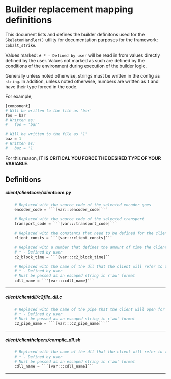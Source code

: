 # Builder replacement mapping definitions

This document lists and defines the builder definitons used for the `SkeletonHandler()` utility for documentation purposes for the framework: `cobalt_strike`.

Values marked: `# * - Defined by user` will be read in from values directly defined by the user. Values not marked as such are defined by the conditions of the environment during execution of the builder logic.

Generally unless noted otherwise, strings must be written in the config as `string`. In addition, unless noted otherwise, numbers are written as `1` and have their type forced in the code.

For example,
```python
[component]
# Will be written to the file as 'bar'
foo = bar
# Written as:
#   foo = 'bar'

# Will be written to the file as '1'
baz = 1
# Written as:
#   baz = '1'
```

For this reason, **IT IS CRITICAL YOU FORCE THE DESIRED TYPE OF YOUR VARIABLE**.

## Definitions
##### client/clientcore/clientcore.py
```python
    # Replaced with the source code of the selected encoder goes
    encoder_code = ```[var:::encoder_code]```
    
    # Replaced with the source code of the selected transport 
    transport_code = ```[var:::transport_code]```
    
    # Replaced with the constants that need to be defined for the client to fuctionally operate
    client_consts = ```[var:::client_consts]```
    
    # Replaced with a number that defines the amount of time the client will wait between batches of jobs
    # * - Defined by user
    c2_block_time = ```[var:::c2_block_time]``
    
    # Replaced with the name of the dll that the client will refer to the embedded dll as
    # * - Defined by user
    # Must be passed as an escaped string in r'aw' format
    cdll_name = ```[var:::cdll_name]```
```
----

##### client/clientdll/c2file_dll.c
```python
    # Replaced with the name of the pipe that the client will open for the beacon
    # * - Defined by user
    # Must be passed as an escaped string in r'aw' format
    c2_pipe_name = ```[var:::c2_pipe_name]````
```
----

##### client/clienthelpers/compile_dll.sh
```python
    # Replaced with the name of the dll that the client will refer to the embedded dll as
    # * - Defined by user
    # Must be passed as an escaped string in r'aw' format
    cdll_name = ```[var:::cdll_name]```
```
----